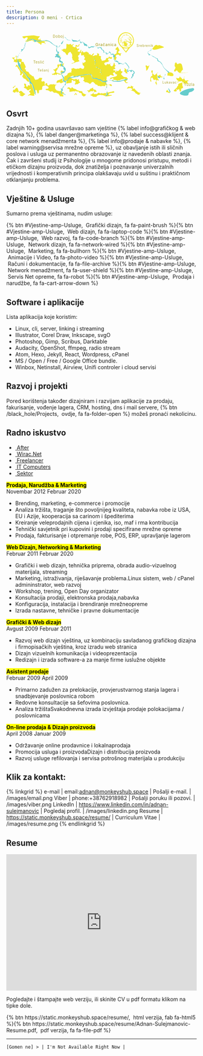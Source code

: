 ```yaml
---
title: Persona
description: O meni - Crtica
---
```


<svg id="mapa" xmlns="http://www.w3.org/2000/svg" viewBox="0 0 921 320" role="img" aria-label="mapa">
  <path d="m579 2.9c-21.2 0-38.4 17.6-38.4 39.3 0.0154 13.4 6.71 25.9 17.8 33.1h6e-3c0.92 0.592 1.86 1.14 2.83 1.65-0.968-0.51-1.91-1.06-2.84-1.65l-0.689 6e-3 21.4 26.3 20.4-26.1 2e-3 -2e-3c11.2-7.18 18-19.7 18-33.2-1e-3 -21.7-17.2-39.3-38.4-39.3zm0.3 3.95c1.07 0 2.15 0.0457 3.1 0.137 9.96 0.949 19 6.26 24.8 14.6 2.84 4.08 4.8 8.72 5.76 13.7 0.504 2.58 0.71 5.1 0.645 7.87-0.221 9.4-4.23 18.5-11 24.9-5.69 5.4-12.9 8.62-20.6 9.27-0.568 0.0478-0.954 0.0645-2.4 0.104-0.241 0.0065-0.839 2.03e-4 -1.33-0.0141-3.71-0.113-7.41-0.86-10.9-2.21-6.34-2.42-11.9-6.82-15.9-12.5-3.57-5.12-5.73-11.1-6.3-17.4-0.175-1.94-0.175-4.43 0-6.37 0.787-8.72 4.64-16.8 10.9-22.7 5.54-5.28 12.6-8.52 20.2-9.24 0.952-0.0908 2.03-0.137 3.1-0.137zm5.24 5.55c-0.2 0-2.15 0.562-3.96 1.14-2.64 0.843-4.48 1.39-5.12 1.51-0.607 0.118-0.888 0.242-2.47 1.09-0.697 0.375-1.03 0.506-1.37 0.536-0.568 0.0512-0.851-0.344-0.895-1.25-0.0231-0.481-0.0965-0.669-0.352-0.9-0.203-0.183-0.416-0.242-0.672-0.187-0.582 0.126-1.12 0.597-2.53 2.22-0.762 0.876-1.13 1.26-1.42 1.46-0.0948 0.0671-0.307 0.267-0.471 0.446-0.164 0.178-0.565 0.609-0.891 0.956-1.48 1.58-2.19 2.5-2.65 3.48-0.345 0.726-0.542 1.46-0.582 2.18l-0.0215 0.4-0.338 0.331c-0.508 0.501-1.15 1.08-2.63 2.38-0.739 0.65-1.55 1.37-1.8 1.6-0.558 0.513-1.52 1.45-1.65 1.61-0.0733 0.0909-0.158 0.135-0.398 0.209-0.485 0.149-0.98 0.418-1.26 0.683-0.484 0.46-0.617 0.969-0.443 1.68 0.218 0.892 1.21 2.13 2.37 2.94l0.299 0.209-0.104 0.157c-0.224 0.343-0.12 0.297 0.523-0.235 0.54-0.447 0.752-0.59 0.867-0.59 0.0976 0 0.0421 0.228-0.17 0.703-0.213 0.477-0.327 0.821-0.688 2.07-0.35 1.21-0.502 1.65-0.756 2.18-0.48 1-0.947 1.4-1.63 1.4-0.431-0.0036-0.984-0.243-1.51-0.653-0.138-0.106-0.33-0.226-0.428-0.265-0.582-0.236-1.18-0.644-1.33-0.906-0.237-0.416 0.0211-0.698 0.787-0.859 0.407-0.0855 0.725-0.213 1.29-0.518 1.48-0.799 2.04-1.36 0.887-0.88-0.356 0.148-0.473 0.181-0.65 0.181-0.295 0-0.753 0.0605-1.08 0.145-0.963 0.245-1.78 0.847-2.12 1.56-0.14 0.291-0.154 0.341-0.166 0.645-0.0223 0.561 0.153 0.956 0.621 1.4 0.388 0.369 0.77 0.581 1.67 0.93 0.584 0.227 1.39 0.642 1.8 0.926 1.6 1.11 1.79 2.28 0.562 3.61-0.1 0.109-0.228 0.266-0.283 0.347-0.185 0.272-0.606 0.631-1.29 1.1-0.783 0.536-1.02 0.733-1.16 0.96-0.117 0.19-0.134 0.441-0.043 0.639 0.0803 0.174 0.371 0.455 0.67 0.651 0.14 0.0913 0.254 0.192 0.254 0.223 5.2e-4 0.113 0.209 0.427 0.412 0.621 0.76 0.723 2.6 1.09 3 0.604 0.153-0.186 0.108-0.378-0.17-0.727-0.13-0.163-0.186-0.207-0.264-0.207-0.0542 0-0.236-0.0243-0.404-0.0542-1.1-0.198-1.46-0.647-1.11-1.39 0.201-0.428 0.552-0.851 1.65-1.97 0.98-1.01 1.1-1.14 1.42-1.62 0.193-0.286 0.676-0.959 1.08-1.49 1.37-1.83 1.78-2.46 2.23-3.36 0.271-0.551 0.457-1.04 0.582-1.53 0.151-0.592 0.244-1.46 0.156-1.46-0.0195 0-0.162 0.126-0.318 0.279-0.441 0.433-0.74 0.931-1.5 2.51-0.882 1.83-1.21 2.37-1.79 2.97-0.332 0.343-0.867 0.757-0.977 0.757-0.121 0-0.156-0.126-0.133-0.484 0.0227-0.355 0.126-0.838 0.506-2.36 0.136-0.545 0.259-1.1 0.271-1.22 0.0347-0.344 0.159-0.846 0.455-1.83 0.336-1.12 0.554-2 0.625-2.51 0.187-1.34-0.131-2.08-0.984-2.28-0.0922-0.0221-0.349-0.0385-0.57-0.0382-0.351 0-0.444-0.0136-0.725-0.106-0.411-0.135-0.724-0.347-0.867-0.586-0.0948-0.159-0.106-0.207-0.105-0.468 2.9e-4 -0.263 0.0122-0.319 0.133-0.572 0.293-0.618 0.832-1.24 2.19-2.54 1.07-1.03 1.3-1.27 1.54-1.63 0.473-0.722 1.01-1.06 2.65-1.66 1.17-0.429 1.67-0.81 1.87-1.42 0.0877-0.275 0.0881-0.894 0-1.25-0.0724-0.296-0.0742-0.537-2e-3 -0.894 0.167-0.832 0.591-1.68 1.26-2.51 0.151-0.188 0.802-0.895 1.45-1.57 0.647-0.675 1.88-1.97 2.74-2.87l1.56-1.65 0.01 0.426c7e-3 0.234-0.0148 0.751-0.043 1.15-0.0879 1.21-0.0956 1.5-0.0566 1.85 0.0631 0.558 0.188 0.765 0.463 0.765 0.23 0 0.347-0.08 0.666-0.454 0.999-1.17 2.43-2.07 4.39-2.75 0.645-0.223 1.49-0.467 3.09-0.884 1.55-0.403 2.16-0.575 2.89-0.813 0.25-0.0819 0.552-0.16 0.668-0.171 0.594-0.0572 0.302 0.367-1.21 1.75-0.395 0.362-0.785 0.73-0.867 0.819-0.193 0.21-0.198 0.317-0.0176 0.396 0.114 0.0499 0.235 0.053 0.953 0.0261 1.05-0.0392 1.36-0.0365 2.68 0.0141 1.14 0.0434 1.65 0.08 2.43 0.173 3.07 0.363 5.54 1.32 7.33 2.85 0.982 0.836 2.26 2 3.79 3.43 2.8 2.63 3.83 3.51 5.28 4.53l0.412 0.289-0.289 0.0161c-0.234 0.0127-0.325 0.0338-0.477 0.118-0.344 0.192-0.658 0.636-0.826 1.16l-0.0605 0.189-0.164-0.143c-0.198-0.172-1.74-1.77-3.06-3.18-1.04-1.1-1.87-1.91-2.6-2.54-0.519-0.443-0.932-0.765-0.984-0.765-0.045 0-0.132 0.224-0.164 0.42-0.054 0.335 0.13 0.865 0.455 1.31 0.289 0.392 0.732 0.842 1.68 1.71 1.01 0.932 1.42 1.35 1.71 1.74 0.107 0.148 0.254 0.326 0.326 0.396 0.072 0.0693 0.525 0.572 1.01 1.12 1.37 1.55 2.01 2.18 2.74 2.71 0.746 0.539 1.58 0.894 2.39 1.02 0.375 0.0584 0.67 0.2 0.912 0.438 0.129 0.127 0.15 0.166 0.141 0.269-0.01 0.0987-0.0418 0.143-0.182 0.239-0.309 0.212-0.838 0.345-2.4 0.602-1.35 0.222-1.82 0.332-1.82 0.422 0 0.0745 0.304 0.407 0.566 0.621 0.613 0.499 1.33 0.768 2.36 0.884 0.193 0.0218 0.958 0.0553 1.7 0.0743 0.766 0.0197 1.51 0.0572 1.72 0.0863 0.496 0.0693 0.876 0.162 0.875 0.213-5e-4 0.0649-0.612 0.911-0.979 1.36-0.407 0.493-1.04 1.12-1.5 1.5-1.17 0.961-2.48 1.54-3.83 1.7l-0.297 0.0362-0.166-0.189c-0.562-0.634-0.946-1.44-1.64-3.46-0.397-1.16-0.614-1.72-0.877-2.25-0.229-0.463-0.185-0.393-1.38-2.2-1.88-2.84-2.8-4.08-3.98-5.4-0.567-0.63-1.64-1.66-1.73-1.66-0.049 0 0.0169 0.465 0.109 0.767 0.257 0.842 0.709 1.56 2.19 3.46 0.841 1.08 1.24 1.64 1.54 2.15 0.121 0.21 0.356 0.6 0.523 0.868 2.17 3.47 3.35 6 3.99 8.62 0.059 0.238 0.105 0.449 0.105 0.468 0 0.0194-0.222-0.378-0.494-0.882-1.18-2.19-2.06-3.47-3.15-4.62-0.523-0.55-0.938-0.929-1.4-1.28-0.312-0.235-0.693-0.56-2.17-1.85-2.75-2.39-3.96-3.3-5.59-4.23-0.422-0.238-1.24-0.635-1.3-0.635-0.065 0-0.12 0.161-0.123 0.361 0 0.305 0.136 0.558 0.539 0.974 0.413 0.426 0.755 0.688 2.05 1.58 1.19 0.818 1.5 1.06 1.93 1.49 0.37 0.376 0.626 0.586 1.59 1.3 1.21 0.896 1.69 1.31 1.98 1.72 0.184 0.254 0.243 0.448 0.189 0.616-0.064 0.2-0.163 0.261-0.457 0.289-0.654 0.0621-1.46 0.483-1.82 0.956-0.279 0.363-0.259 0.651 0.0566 0.801 0.162 0.0771 0.198 0.0792 1.16 0.0683 1.28-0.0143 1.67 0.0441 2.36 0.345 1.58 0.695 2.82 2.25 3.96 4.97 0.117 0.28 0.315 0.687 0.441 0.904 0.291 0.498 0.552 1.12 0.664 1.57 0.138 0.56 0.106 0.905-0.104 1.12-0.228 0.235-0.584 0.244-1.19 0.0321-0.193-0.0671-1.18-0.333-2.19-0.59-1.97-0.503-2.75-0.711-3.9-1.05-4.42-1.3-7.51-2.74-10.2-4.73-0.308-0.229-0.654-0.486-0.768-0.57-0.504-0.371-0.827-0.964-1.19-2.19-0.292-0.975-0.445-1.31-0.73-1.6-0.386-0.395-0.693-0.492-1.53-0.482-0.318 4e-3 -0.937 4e-3 -1.38 0-1.58-0.0128-3.02 0.238-4.08 0.711-0.817 0.364-1.34 0.928-1.34 1.45 0 0.13 7e-3 0.142 0.0781 0.127 0.0435-0.0096 0.158-0.0276 0.254-0.0402 0.0963-0.0127 0.633-0.111 1.19-0.219 1.8-0.347 2.49-0.433 3.21-0.398 0.886 0.0434 1.52 0.241 2.08 0.653 0.31 0.226 0.713 0.679 0.939 1.06 0.11 0.183 0.44 0.627 0.734 0.988 0.583 0.716 1.37 1.72 2.16 2.76 1.01 1.32 2.52 3.36 2.51 3.37-0.01 0.0065-0.217-0.0097-0.467-0.0382-4.3-0.492-8.43-1.98-12.2-4.4-0.454-0.291-0.677-0.408-0.975-0.516-0.376-0.136-0.634-0.176-0.678-0.104-0.0421 0.0703 0.0989 0.291 0.539 0.839 0.726 0.904 0.922 1.25 0.928 1.63 4e-3 0.172-0.0133 0.239-0.0781 0.333-0.111 0.159-0.377 0.29-0.721 0.355-0.157 0.0298-0.504 0.132-0.773 0.227-0.27 0.0946-0.814 0.266-1.21 0.38-2.71 0.778-3.38 1.02-4.23 1.54-0.483 0.293-0.979 0.787-1.17 1.16-0.126 0.25-0.235 0.623-0.236 0.811v0.0944l0.412-0.122c0.796-0.236 1.39-0.318 1.58-0.219 0.121 0.0626 0.135 0.238 0.0312 0.414-0.102 0.174-1.08 1.2-1.47 1.54-1.12 0.977-2.4 1.71-2.98 1.71-0.213 0-0.291-0.0414-0.365-0.189-0.127-0.253-2e-3 -0.771 0.365-1.5 0.55-1.1 0.601-1.21 0.656-1.46 0.286-1.32-0.636-2.05-2.69-2.13-0.594-0.0211-1.2 0.0185-1.82 0.118-0.47 0.0763-0.818 0.162-0.783 0.193 0.0165 0.0143 0.133 0.0634 0.258 0.108 0.338 0.122 0.957 0.432 1.29 0.647 1.5 0.958 2.14 2.18 1.79 3.37-0.127 0.424-0.475 1.05-0.715 1.28-0.137 0.132-0.112 0.341 0.0781 0.625 0.123 0.183 0.416 0.392 0.99 0.707 0.623 0.341 0.887 0.526 1.13 0.789 0.24 0.259 0.392 0.572 0.445 0.922 0.023 0.152 0.0718 0.305 0.123 0.386 0.0936 0.147 0.628 1.19 1.04 2.03 0.912 1.85 1.62 2.65 2.35 2.64 0.237 0 0.249-0.0268 0.141-0.309-0.234-0.606-0.58-1.25-1.33-2.48-1.08-1.76-1.43-2.49-1.65-3.42-0.0929-0.391-0.145-1.02-0.105-1.29 0.0219-0.149 0.0408-0.177 0.158-0.239 0.218-0.114 0.779-0.561 1.56-1.24 0.405-0.352 0.869-0.742 1.03-0.87 0.601-0.466 0.977-0.597 1.11-0.386 0.108 0.169 0.0757 0.615-0.0898 1.27-0.2 0.793-0.253 1.11-0.275 1.64-0.0159 0.369-7e-3 0.516 0.0391 0.701 0.186 0.751 0.712 0.757 1.71 0.0201 0.292-0.215 0.845-0.328 1.16-0.237 0.314 0.0905 0.548 0.392 0.662 0.849 0.104 0.419 0.129 0.926 0.121 2.48-7e-3 1.29 5e-3 1.61 0.0508 1.91 0.0739 0.464 0.171 0.775 0.324 1.04 0.238 0.417 0.507 1.01 0.562 1.24 0.129 0.528-0.103 0.726-0.652 0.558-0.237-0.0723-0.743-0.332-1.07-0.546-0.314-0.208-0.479-0.279-0.803-0.347-0.329-0.0698-0.451-0.0699-0.68 0-0.46 0.14-0.669 0.586-0.551 1.17 0.0826 0.408 0.234 0.691 0.541 1.01 0.383 0.394 0.857 0.61 1.34 0.61 0.186 0 0.204-0.0096 0.291-0.127 0.113-0.152 0.33-0.288 0.555-0.345 0.489-0.125 1.26 0.287 1.97 1.06 0.625 0.672 1.02 1.41 0.801 1.49-0.123 0.0484-0.459-0.133-1.02-0.548-0.0724-0.0536-0.0776-0.0448-0.258 0.369-0.496 1.14-0.619 1.34-0.811 1.34-0.204 0-0.526-0.484-0.801-1.2-0.311-0.814-0.805-1.31-1.53-1.51-0.282-0.0812-1.08-0.109-1.51-0.0542-0.188 0.0238-0.672 0.115-1.07 0.203-0.402 0.0881-0.737 0.154-0.744 0.147-8e-3 -0.0065 0.0327-0.129 0.0898-0.271 0.295-0.736 0.203-1.18-0.273-1.33-0.449-0.135-1.33 0.123-1.91 0.554-0.319 0.241-0.447 0.521-0.326 0.711 0.111 0.175 0.493 0.307 0.887 0.307 0.367 0 0.402 0.15 0.217 0.95-0.173 0.749-0.151 0.992 0.102 1.04 0.228 0.0456 0.495-0.055 1.85-0.695 0.875-0.415 1.14-0.508 1.54-0.532 0.372-0.0221 0.51 0.0136 0.777 0.199 0.222 0.153 0.448 0.465 0.623 0.859 0.158 0.357 0.388 0.676 0.738 1.02 0.514 0.512 0.877 0.696 1.38 0.697 0.402 0 0.668-0.125 1.02-0.482 0.138-0.139 0.254-0.247 0.258-0.243 0.0731 0.0903 0.307 0.517 0.506 0.926 0.421 0.864 0.57 1.04 0.863 1.04 0.114 0 0.156-0.0269 0.324-0.207 0.108-0.115 0.264-0.339 0.35-0.504 0.247-0.475 0.444-0.646 0.793-0.683 0.255-0.0271 0.527 0.033 1.19 0.263 0.31 0.107 0.587 0.195 0.617 0.195 0.0302 0 0.542 0.147 1.14 0.327 1.71 0.519 2.56 0.726 3.43 0.841 0.491 0.0654 1.63 0.0658 2.08 0l2e-3 2e-3c0.424-0.0621 0.666-0.122 1.16-0.289 0.202-0.0677 0.715-0.223 1.14-0.343 4.06-1.16 8.38-2.71 12.9-4.62 0.54-0.23 0.774-0.311 0.945-0.329 1.07-0.113 2.16-0.631 3.61-1.71 1.37-1.02 1.84-1.34 2.38-1.62 0.157-0.0812 0.285-0.164 0.285-0.185 0-0.0707-0.289-0.804-0.492-1.25-0.111-0.241-0.339-0.703-0.508-1.03-1.28-2.46-1.61-3.45-1.59-4.77l0.0117-0.536 0.195-0.197c0.354-0.356 0.416-0.605 0.199-0.809-0.162-0.152-0.433-0.24-1.19-0.38-1.08-0.199-1.35-0.339-1.28-0.657 0.035-0.142 0.21-0.359 0.463-0.57 0.192-0.161 0.303-0.222 0.539-0.299 0.363-0.118 0.844-0.158 1.16-0.0944 0.616 0.123 1.12 0.571 1.29 1.16 0.072 0.239 0.0902 0.723 0.0332 0.926-0.038 0.137-0.0366 0.137 0.33-0.0201 1.02-0.437 2.15-1.2 2.89-1.95 0.343-0.35 0.736-0.858 0.734-0.952-3e-4 -0.0215-0.152-0.21-0.336-0.418-1.34-1.51-2.44-3.07-3.16-4.47-0.371-0.723-0.755-1.65-0.926-2.25l-0.0547-0.187 0.436-0.347c3-2.39 4.71-4.59 5.36-6.88 0.1-0.353 0.107-0.473 0.0391-0.639-0.117-0.287-0.396-0.403-0.881-0.369-0.414 0.0288-0.788 0.129-1.93 0.524-0.97 0.336-1.27 0.414-1.41 0.359-0.214-0.0836 0.0372-0.53 0.789-1.41 0.482-0.561 0.59-0.898 0.41-1.28-0.164-0.344-0.457-0.534-1.56-1.01-1.11-0.476-1.54-0.73-1.79-1.07-0.222-0.302-0.264-0.61-0.135-1.01 0.126-0.387 0.329-0.682 0.646-0.938 0.474-0.383 0.695-0.815 0.611-1.2-0.052-0.24-0.125-0.363-0.363-0.621-0.383-0.413-0.787-0.69-2.23-1.52-0.999-0.574-1.26-0.743-1.67-1.07-0.271-0.217-0.609-0.566-0.609-0.629 0-0.0164-0.146-0.157-0.324-0.311-0.502-0.436-1.11-0.985-2.25-2.05-1.73-1.61-2.46-2.24-3.38-2.96-2.05-1.59-4.02-2.54-5.92-2.84-0.202-0.0322-0.554-0.0897-0.781-0.129-0.228-0.0388-0.708-0.0855-1.07-0.104-1.77-0.0935-2.04-0.112-2.28-0.165-0.316-0.0683-0.54-0.174-0.633-0.295-0.085-0.112-0.0907-0.329-0.0117-0.488 0.086-0.175 0.427-0.59 0.619-0.757 0.094-0.0815 0.192-0.189 0.217-0.239 0.026-0.0496 0.229-0.342 0.453-0.649 0.445-0.61 0.648-0.982 0.648-1.18 0-0.146-0.0831-0.259-0.189-0.259zm-451 5.29c-4.99 0.198-58.4 3.48-56.4 6.77s-0.73-0.461 0.566 0.964 0.835 0.875 0.619 0.333 0.142-0.234 0.631 0.341-0.472-0.524-0.631-0.341 0.515 0.817 0.66 1.07-0.159-0.234-0.25-0.311-0.563-0.577-0.342-0.295 0.48 0.554 0.729 0.839-0.066-0.112-0.0332-0.0643c0.0328 0.0476-2.06-0.247 0.244 0.396s1.71 3.8 5.34 5.13 4.76-1.59 8.07-3.34 9.07-4.54 10.1 0.384-4.52 10.8-6.52 13.8-7.59 0.2-6.39 1.63 3.75 1.28 1.52 0.546 1.81 0.816 2.17 0.986-0.35-0.0406 2e-3 0-0.581 4.74 2.17 0.506 20.9-10.6 25.5-11.8-2.05-0.0794 1.23-0.0201c3.28 0.0594 11.1 2.19 18 5.46s20.8 3.5 26 3.3 3.3 1.68 4.67-0.235-6.76-1.96-6.16-6.28-0.631-7.42-1.58-2.28-12.2 2.92-9.86-1.52 6.99-7.07 8.05-9.68-3.88-2-5.23-2.03 0.949-0.0437-1.04 2e-3 -20.4-3.94-21.8-4.24 4.99-0.198 8.8e-4 6e-5zm-11.2 20.7c-0.198 0.0057 2.95-1.2-1.15 0.0743s-21.1 4.76-23.8 9.03 2.39 0.173 5.26 0.755 6.25-4.21 10.9-3.88 8.21-3.97 11.9-2.46 4.82 4.75 7.04 5.07 2.53 0.658 3.16 0.651c0.633-0.0074-0.981 2.97-0.43-0.283s-9.92-9.04-12.9-8.95 0.198-0.0057 9e-5 -4e-5zm480 5.71c0.084-0.0333 1.31 1.59 2.02 2.68 0.699 1.07 1.03 1.64 1.48 2.57 0.373 0.765 0.795 1.82 0.795 1.98 0 0.0704-0.294 0.0605-0.664-0.0221-0.759-0.169-1.32-0.488-1.87-1.07-1.01-1.07-1.66-2.96-1.81-5.34-0.036-0.57-0.0241-0.777 0.0469-0.805zm-412-0.308c-1.68 0.466-5.51 4.07-8.96 2.13s-3.55 0.403-7.51 0.213-10.6 0.183-15.6 1.55-11.3-1.85-13.7-0.649-1.58 0.517-0.695 0.847 1.95 0.417 4.31 1.75 6.62 0.949 7.8 5.69 8.47-1.07 8.81 5.28 6.67 0.439 5.7-4.47 4.15-1.49 8.14-1.61 7.23-2.15 8.22 4.2 3.63-7.75-0.176-5.66-0.42-7.73 3.95-7.33 9.13 0.478 11.4 0.482c2.32 0.0035 0.736-0.456-0.703-0.952s-6.62-1.19-8.03-1.3-0.178 0.0496-0.258 0.0442c-0.0803-0.0054 0.249-0.0321-0.195-0.0763s-2.06-0.129-2.47-0.147c-0.412-0.0178 1.68-0.466 1e-3 -4e-5zm394 2.43c0.0428 0.015 0.117 0.0518 0.229 0.11 0.438 0.23 1.03 0.459 2.5 0.972 0.714 0.248 1.52 0.549 1.79 0.669 1.31 0.574 1.95 1.15 2.04 1.86l0.0254 0.189-0.199 0.225c-0.11 0.125-0.258 0.347-0.328 0.494-0.111 0.231-0.129 0.3-0.129 0.522 3e-4 0.517 0.333 0.99 1.03 1.47 0.664 0.457 1.5 0.834 2.99 1.35 0.982 0.337 1.09 0.365 2.17 0.54 1.24 0.201 1.78 0.382 2.09 0.705 0.244 0.251 0.318 0.449 0.334 0.894 0.011 0.327 2.7e-4 0.428-0.082 0.739-0.089 0.334-0.0983 0.428-0.121 1.33-0.026 1.01-0.0821 1.6-0.229 2.36-0.398 2.07-1.32 3.83-2.61 5-0.587 0.531-1.24 0.94-2.29 1.44-2.1 0.997-4.36 1.67-8.11 2.4-0.766 0.151-0.947 0.17-1.26 0.137h-2e-3c-0.261-0.0274-0.599-0.131-0.75-0.229-0.324-0.211-0.398-0.608-0.215-1.17 0.052-0.158 0.259-0.638 0.459-1.07 0.428-0.915 0.541-1.24 0.541-1.57 0-0.373-0.108-0.552-0.422-0.695-0.185-0.0841-0.758-0.164-0.965-0.135-0.481 0.0677-1.57-0.212-1.8-0.462l-0.0762-0.0843 0.082-0.0562c0.172-0.115 0.559-0.136 2.08-0.11 1.27 0.0212 1.52 0.0155 1.8-0.0341 0.447-0.0777 0.81-0.26 0.971-0.492 0.226-0.324 0.274-0.831 0.135-1.42-0.042-0.179-0.0517-0.695-0.0527-3.05v-2.84l-0.205-0.106c-0.248-0.129-0.649-0.237-1.07-0.291-0.203-0.0258-0.919-0.0364-2.01-0.0301-1.62 0.0096-1.72 0.0076-2.03-0.0643-0.549-0.124-0.867-0.333-1.04-0.677-0.087-0.174-0.0927-0.223-0.121-0.976-0.055-1.44 0.0894-2.06 0.564-2.41 0.26-0.194 0.481-0.251 0.967-0.247l0.422 4e-3v-0.345c-7e-4 -0.27 0.0124-0.375 0.0644-0.484 0.148-0.308 0.453-0.508 0.949-0.623 0.242-0.0561 0.407-0.0628 1.21-0.0502 0.51 0.0082 1.27 0.0156 1.7 0.0161 0.717 0.0036 0.781-0.0021 0.934-0.0743 0.281-0.133 0.324-0.363 0.141-0.743-0.118-0.245-0.228-0.393-0.967-1.31-0.472-0.585-1.11-1.43-1.18-1.56-0.0125-0.0241-2e-3 -0.031 0.041-0.0161zm-9.08 1.67c0.562-0.0838 1.55 0.206 2.29 0.671 0.295 0.186 0.414 0.291 0.414 0.363 0 0.0741-0.212 0.0333-0.725-0.143l-0.426-0.147-0.176 0.133c-0.216 0.163-0.444 0.425-0.473 0.542-0.0844 0.346 0.291 0.48 1.55 0.556 0.384 0.0233 0.546 0.0458 0.566 0.0803 0.0466 0.0769 0.137 0.518 0.137 0.671 0 0.757-0.721 1.24-1.54 1.03-0.283-0.0716-0.443-0.149-0.725-0.351-0.239-0.171-0.261-0.18-0.42-0.161-0.0926 0.0112-0.333 0.0888-0.535 0.171-0.651 0.264-0.951 0.29-1.15 0.102-0.202-0.194-0.291-0.526-0.291-1.09 0-0.598-0.109-0.871-0.574-1.43-0.306-0.365-0.305-0.455 0.0156-0.621 0.28-0.145 0.836-0.273 1.37-0.315 0.258-0.0205 0.57-0.0518 0.693-0.0703zm-3.8 1.49c0.0602 0.0047 0.0864 0.0706 0.123 0.203 0.0476 0.172 0.0445 0.238-0.0176 0.361-0.0904 0.18-0.355 0.265-0.559 0.181h-2e-3c-0.0387-0.0165-0.1-0.0643-0.137-0.106-0.0641-0.0733-0.0644-0.0831-0.01-0.203 0.0378-0.0814 0.135-0.175 0.273-0.267 0.174-0.116 0.268-0.173 0.328-0.169zm22 0.606 0.354 0.532c0.426 0.645 0.761 0.996 1.07 1.12 0.263 0.104 0.7 0.132 1.09 0.0703l0.293-0.0482 0.125 0.122c0.157 0.155 0.223 0.287 0.223 0.438-5e-4 0.42-0.705 0.883-1.52 0.998-0.314 0.0446-0.485 0.0436-0.758-4e-3v2e-3c-0.42-0.0714-0.821-0.353-0.963-0.677-0.064-0.146-0.0645-0.146-0.26-0.147-0.468 0-0.936-0.184-1.14-0.444-0.098-0.126-0.107-0.164-0.107-0.398 0-0.35 0.0925-0.539 0.451-0.91 0.227-0.235 0.341-0.32 0.58-0.438 0.164-0.0804 0.358-0.163 0.43-0.183zm-25.1 0.853 0.146 0.0763c0.224 0.118 0.451 0.352 0.57 0.592 0.147 0.296 0.173 0.764 0.0664 1.2-0.238 0.968-1.12 2.14-1.97 2.6-0.182 0.0996-0.211 0.108-0.195 0.0502 0.0383-0.142 0.0615-0.35 0.131-1.22 0.0393-0.495 0.0964-1.06 0.127-1.26 0.148-0.965 0.463-1.6 0.955-1.93zm32.4 5.15c0.034 0 0.678 1.37 1.07 2.27 0.696 1.6 1.18 3.05 1.29 3.85 0.028 0.201 0.027 0.202-0.426 0.337-0.341 0.102-0.797 0.142-1 0.0884-0.887-0.231-1.21-1.3-1.11-3.64 0.022-0.503 0.0477-1.31 0.0547-1.79 0.012-0.81 0.0449-1.12 0.117-1.12zm-308 2.05c-0.248-0.0308 1.24-1.24-0.959 1.49s-0.532 8.62-1.28 14.8-1.79 11.4-8.9 8.49-5.95 5.62-12.1 3.97-1.43 3.4 2.64 4.82 1.53 5.96 7.34 6.64 8.44 9.15 11.7 12.9 6.22 1.54 7.06-3.42 7.25-10.1 11.3-10 1.36 3.75 5.47 7 3.52 9.06 4.03 13-2.88 6.31-0.387 9.35-0.952 7.37 5.1 10.9 7.3 5.21 4.92 9.33-10.6 4.15-12.6 5.5 1.67 0.903 2.09 1.08 0.0206 0.0331 0.326-0.0783c0.306-0.111 1.18-0.403 1.43-0.355s-0.0986 0.059 0.0117 0.012c0.11-0.047-0.292 0.0898 0.631-0.283 0.923-0.373 1.5-0.669 4-1.5s0.469-0.0929 1.92-0.536 2.7-0.86 3.34-1.05-0.717 0.358 0.406-0.229 4.16-2.05 6.03-2.84 3.74-1.23 5.82-1.33c2.08-0.0939 2.16 0.606 3.38 0.229s1.38-3.6 4.5-1.8 3.87-5.21 0.535-6.91-1.38-5-0.477-9.81-6.49-8.87-1.83-12.4 7.72-6.36 7.16-10.5 1.17-2.88 3.38-2.25 4.85 3.7 3.05 7.4 3.44 6.7 6.93 4.2 8.69 1.36 7.57 4.66-2.54 3.24 0.994 2.63 2.91 9.48-0.754 10.8 2.05 4.02 4.61 5.22 3.71 4.97 1.94 7.95-4.48 0.0138-5.72 3.42c-1.25 3.4-5.31 2.9-7.6 1.08s-5.26-4.84-2.23-1.07-0.23 9.74 3.18 13.1 7.65 4.05 6.06 9.49-1.13 6.45-6.59 8.24-10.5-7.27-15.5-3.14-7.96 1-13.1 2.75-10.4-0.715-13.6-2.25-3.45-3.29-5.87-0.544-11.5 0.975-7.15 6.2-3.02 5.26-0.291 10.8-5.97 2.26-9.16 4.66-8.07 1.32-9.21 6.28-8.96 9.88-12 9.42-1.61-1.53-2.29-2.07-0.712-0.809-0.152 1.26-0.878 8.11-2.97 7.46 0.0319-0.149-0.0703-0.0161c-0.102 0.132-2.07-1.75-0.562 0.769s-0.359 12 1.47 15.3 4.52 1.47 5.55 1.2-0.985 0.134-0.0312-0.876 4.32-1.51 6.39-1.67 2.79-1.19 4.71-3.61 6.28-9.3 9.47-10.3 3.09 0.367 3.62-0.918-0.71-2.31 2.51-3.64 8.83-5.66 12.4-4.22-0.479 5.38 1.12 5.67 3.73-0.218 4.96-0.512 0.055 0.01 2.27-1.53c2.21-1.54 9.27-3.78 11.4-2.1s-1.19 1.18 0.152 0.962 4.04-1.86 6.6-2.68-0.739 4.09 1.2 2.77 4.33-2.89 6.34-0.159 0.919 8.56 5.94 6.47 11.3-2.9 10.8 2.03 3.6 5.73-1.77 10.9 6.63 2.99 5.52 7.73 3.92 1.44 7.74 2.4 10.4 1.71 13.8 5.62 7.94 1.44 10.5-3.09 10.3-5.65 12.4-1.41 4.67 1.59 6.18 6.25 7.67 3.07 10.4 5 1.77 6.82 6.08 5.25 10.2 3.56 13.6 1.47 11.1-1.39 15.3-0.544 4.83-7.24 6.89-8.34 1.07-2.84-1.42-3.9 0.756-6.57-4.39-6.77-12.5 0.739-16.4-4.88-13.2-3.35-19-7.94-14.1-1.99-21.3-4.15-5.42-15.1-12.2-18.8-16.3-0.306-24 1.23-16.7 2.1-22 3.03-4.87-0.587-2.28-2.51 7.58 0.498 15.4-1.95 24.6-4.87 33.5-3.08 7.16 13.8 10.7 18.3 10.8-0.598 16.1 0.536 10.3 7.05 16.8 6.6 8.09 5.06 13.9 8.38 16.4-0.633 19.9-1.19-0.647 0.786 0.754-0.701-1.84-3.69-1.62-7.82 3.86-4.65 0.723-8.11 7.69-4.58 11.2-5.45 2.35-2.52 6.03-5.75 8.72 2.47 14.6 2.41c5.84-0.062 4.07-1.83 1.12-6.08s-2.15-6.33 1.16-8.37 4.95-1.64 6.87 1.27 2.08 7.61 6.77 6.95 4.21 6.63-1.9 9.74-20 4.79-27.1 7.38 3.7 8.42 5.94 4.5 4.88-2.96 7.69-1.33 3.22 7.39-0.762 5.81-3.25 1.84-3.76 3.29 0.917 1.39 1.27 1.71-0.485 0.83 0.521 0.0442 5.4-2.59 7.02-3.18-2.94-2.04 8e-3 -1.66 13.3 2.1 15.5 4.26-0.417 2.27 1.36 0.514 5.52-1.69 8.71-2.25 2.47 5.71 3.42 0.307 9.98-3.94 14.1-5.79 8.02-3.51 9.52-1.05-0.868 2.01 0.545 2.14 4.71-1.02 6.33-1.16 3.87 2.02 5.13 0.639 2.28-3.79-0.529-5.81-2.35-5.21-8.48-4.45-11.8-2.44-14.7-6.01-8.21-6-6.91-10.1 2.56-2.16 5.68-7.15 0.171-4.56-4.61-4.9-2.1-9.49-4.85-11.6-1.98 3.55-4.45 5.32-6.44 6.05-9.83 5.53-8.95-9.81-6.31-5.33 1.54 9.95-2.64 9.51 2.79-8.77-4.1-7.48-11.2-5.2-2.98-5.88 6.77-3.49 3.07-7.89 1.71-4.5 4.01-9.71 2.4 1.19-1.33-1.1-1.85-9.02-5.07-12.2-2.12 6.92-5.25 11.2-6.92 7.57-10.4 4.11-6.95-6.7-3.2-10.2 2.12-2.9-1.67-0.582-6.94 3.92-11.1 1.27-4.99 7.74-9.26 6.18-9.63-6.88-6.67-11.2 17.2-4.04 20.1-7.62 5.58-4.45 0.742-4.43c-4.84 0.0169-3.37-5.59-1.34-9.46s5.66 0.247 11.8 1.22 1.31 0.186 4.91-3.42 0.958-3.84-2.19-4.24-8.97 1.93-9.67-3.19-0.467-3.47-1.47 0.747-6.52 7.48-11.4 6.49-2.13 0.697-3.49 4.54-5.33 6.74-10.3 7.06-10.6 4.4-11.5-2.11-6.48-7.42-3.48-12.5-1.03-6.69-4.6-6.74c-3.57-0.0525-6.24-3.09-4.38-5.94s-0.218-5.48-3.02-5.31-2.6-0.685-3.27-2.02-3.8-1.43-3.48-0.0141 3.12 3.66 1.28 5.48-2.1-0.649-0.734 2.34-1.12 2.15-5.5 1.12-11.5 6.6-15.4 3.72 4.2-4.85 5.26-9.01 0.0532-4.23-5.37-0.631c-5.42 3.6-4.52 9.1-9.37 5.31s-0.413-7.52-5.75-3.35-1.88-8.29-5.92-7.67-3.79-4.76-6.84-3.85-1.75-0.555-2.13-0.859-0.123-0.0055-0.457-0.0482c-0.334-0.0427-1.35 0.141-1.62-0.213s0.278-2.56-1.44-0.0683-10.1 4.84-13.6 2.15c-3.48-2.69 1.14-5.03 1.78-5.85s-0.0876-0.315-0.377-0.235c-0.289 0.08-0.164 0.367-1.64 0.986s-4.68-0.0268-5.18 2.45c-0.502 2.48-1.4 6.47-3.2 4.12-1.8-2.35 1.97-14.4-1.49-12.7s-0.914 9.18-5.77 9.43-12.3 0.0386-9.66-4.73c2.65-4.77 7.64-5.6 7.57-9.15s-2.75-1.81-7.11 0.341-3.32-3.43-5.9-5.94-3.06-6.88 1.24-5.7 9.48 1.47 10.9-3.82 3.75-10.5 0.369-8.14-4.66 13.2-8.56 7.86-10.3-2.99-9.43 1.47 1.09 7.58-3.39 6.17-10.6-2.39-11.1-6.43 9.23-7.32 5.93-8.64-10.5 7.93-12.1 3.6 0.0371-5.07-3.44-4.46c-3.48 0.614-5.75 2.52-8.7 2.65s-1.95-1.46-3.32-1.09-3.58-1.02-4.37-1.59-0.341-0.128-0.596-0.243-0.694-0.473-0.836-0.596-0.0691-0.0245-0.082-0.0261c-0.0129-0.0016 0.246 0.0324-2e-3 0.0016zm267 5.6c-0.516 3.5e-5 -0.757 0.0782-0.984 0.319-0.212 0.225-0.335 0.698-0.275 1.06l0.0234 0.153 0.898-0.0201c0.557-0.0127 1.02-0.0419 1.21-0.0763 0.586-0.103 0.941-0.241 1.26-0.494 0.164-0.128 0.393-0.411 0.359-0.442-0.0223-0.0198-1.6-0.41-1.85-0.458-0.125-0.0238-0.417-0.0442-0.648-0.0442zm30 16.6-11.5 14.8-11.8-14.6zm-51.3-7.67c-2.22 1.25-8.67 7.68-10.7 11.5s9.22 1.67 8.02 7.35-3.34 3.51-2.2 9.51c1.14 6.01-10.9 7.46-12.4 10.1s-1.8-0.327-0.732 1.24 6.51 5.56 6.06 7.88-1.75-0.894-2.92-0.253-2.25 2.48-2.38 3.26-0.809-0.207 0.34 1.08 0.471 5.43 0.277 6.89-0.0443 1.29-0.0898 1.56-1.33-0.496 8e-3 0.106 6.33 6.55 8.24 3.53 0.174-10.9 5.23-12-2.77 0.566-4.9-2.61 2.14-11.6 6.11-10.6 6.27-1.97 8.78 0.679 7.06 7.47 7.51 3.47 0.797-9.12 4.28-10.1 6.72-1.98 1.84-1.22-14.7 1.57-17.5-3.57c-2.82-5.14 7.11-6.81 5.89-10.8s-7.29-15.7-8.66-16.9 2.22-1.25 0 0zm-279 26.1c0.0461 0.491-0.191 2.44-0.965 2.8s-2.73 8.69-5.56 7.72-1.51-1.34-2.07-0.859-0.878 1.39-1.02 2.36-0.309 2.33 1.12 2.34c1.42 0.0172 4.48 0.618 4.93-3.24s3.07-9.23 3.56-11.1-0.046-0.491 4e-5 7e-5zm2.17 16.9c-0.0205 5e-3 0.352-0.619-0.119 0.235s-2.73 2.36-4.02 3.28-0.437 3.1 0.215 3.7 2.88 1.61 1.64-0.0141 4.26-5.05 2.63-6.77-0.284-0.439-0.346-0.424c-0.0615 0.0156 0.0204-5e-3 -1e-4 7e-5zm-213 0.301c-1.03 0.364-5.01-0.038-3.13 4.13 1.87 4.17 5.09 9.51 2.33 12.9s-12 0.454-10-2.32 3.34-8.98 0.785-6.85-14 0.0172-10.3 3.74c3.69 3.72 7.97 4.89 8.99 8.9s-4.12 11.5 0.641 9.47 7 3.02 9.19 2.47 5.83 0.751 7.33-2.4-2.3-10.5-0.105-12.5 2.82 1.42 2.49 4.06 1.41 8.73 2.92 10.2-1.1 0.768 0.432 0.38 7.69-4.46 9.71-1.19-0.997 12-4.34 12.6-1.36 0.185-1.14 1 2.95-0.876 2.66 3.33 1.98 14.4 5.9 18.8-0.0217 7.02 9.34 11.1c9.36 4.06 19.6 25.3 27.7 29.6s2.7 5.85 4.33 7.37-0.449 2.23 0.377 5.48 3.02 5.64 6.91 10.2 8.22 12.2 10.3 20.6 6.27 22.1 8.19 27.8 2.05-3.17 0.555-6.47-0.836-7.76 3.5-7.18 4.17 8.81 5.56 12.1 6.25 9.86 4.79 5.12 3.99-1.91 3.57-6.26-2.54-8.04 3.07-10.5 10.1 2.12 11.6-3.57-0.535-7.28 1.63-12.5 9.06-3.7 12.7-6.35 6.96 3.22 11 4.17 8.3 5.21 5.11 9.71-10.8 0.531-12.5 3.87 2.76 5.91 7.19 5.57 7.16 2.21 10.4 4.22 5.53 5.05 10.2 1.1 8.35 6.5 13.6 6.98 7.58-2.36 12 1.14 9.01 1.79 10.2 6.53 4.13 3.91 4.92 7.8 2 0.573 4.87 1.43 6.95 0.545 10.1 1.29-1.17-4.16 2.95-6-0.929 0.611-3.51-1.36-1.49-5.3-0.523-6.31 0.805 0.999-0.307-0.219-2.36 1.3-6.47-0.805-1.4-10.2-0.598-12.2 0.439-0.567 0.396-0.876c-0.0429-0.308-0.381-0.407-0.807-1.01s0.202-1.34-1.08-1.78-0.196 4.92-4.88 4.68-8.61-2.21-13-2.89-4.54-3.68-8.18-7.06-2.78-12.7-0.875-17.2 9.7-1.08 5.49-3.64-9.58 0.958-12.7-2.97-1.27 2.21-5.47 1.31-7.16-0.426-10.5-0.0984-3.02-2.73-4.38 1.03-7.14 4.69-9.94 2.54-1.08-12.3-4.4-9.77-9.44-2.68-5.13 1.95-6.6 7.68-6.04 2.71 4.8-5.87 1.66-7.92-0.783-6.96-3.63-6.7-9.16 4.37-12.2 2e-3 6.99-13.9 1.92-15.1-11 1.29-8.46-2.19 0.545-1.08 0.594-1.38 0.804-0.771-0.305 0.48-5.36 4.97-7.07 5.47-0.211-1.68-0.172 0.0542-3.22 5.12-6.09 4.9-1.8-0.258-2.32-0.339c-0.519-0.0814-0.527 0.253-0.945 0.498s0.0635 0.0472-1.09 0.54c-1.15 0.493-2.38 2.6-6 0.372s-7.1-13.6-9.43-16.8-0.49 0.657-3.3 0.267-6.42-6.42-10.9-8.27-5.35-6.04-7.56-8.94-1.74-5.03-5.42-4.89-7.5-2.33-8.71-4.12 2.83-8.97-1.2-6.48-4.58-7.63-1.96-9.61 5.94-0.0333 2.33-3.24c-3.61-3.2-2.2-9.04-5.91-12.5s-1.92-11.3-9.08-11.7-6.47-1.2-4.38-7.57-5.2-5.83-9.18-6.84-9.13 3.81-13 0.317-2.32-11.4-2.93-13.7-0.746-1.43-0.904-1.69 1.03-0.364 0.0038 6.2e-4zm472 9.56c-0.834-0.0131-0.496 2.38 0.314 2.42 0.81 0.0337 0.519-2.4-0.314-2.42zm-97.2 1.71c1.7-0.303 3.18 1.85 2.8 4.16s-4.5-3.86-2.8-4.16zm303-63.2c-1.35 0.384-7.23 1.05-8.09 3.21s-13.3 14.6-11.4 16.8 10.2 5.29 24.2 0.781 30.6-7.55 31.8-9.73-18.3-8.81-22.6-10.3-4.89 4.92-7.59 2.34-5.13-3.04-6.32-3.1 1.35-0.385-5e-5 -2e-4zm-300 71.8c2.68-0.287 3.61 5.94 2.35 7.48s-5.03-7.19-2.35-7.48zm421 20.5c-4.73-4.71-8.2-2.34-10.7-3.08s-6.08 5.5-8.92 3.23-5.68-10.1-7.75-7.93-6.16 5.55-4.88 8.4-0.023 1.42-1.05 6.35c-1.02 4.93 6.86 7.91 4.05 12.7s-7.44 10.4-6.31 13.7-0.384 0.339-0.0137 0.775 1.26 1.42 1.94 1.7 1.25-0.0957 1.95-0.102c0.703-7e-3 0.517 1.81 2.28 0.0843s4.69-7.44 8.31-4.54 4.35 8.62 8.73 8.61c4.38-0.012 0.0109 0.963 0.0684 1.18s0.228 0.104 0.17 0.0843c-0.0578-0.0199-0.157-0.234-0.168-0.0582-0.0114 0.176-1.01 0.0211 0.16 0.847 1.17 0.826 46.5-1.3 46.9-1.06s0.165-0.0324 0.188-0.0924c0.0221-0.06 0.14 0.0962-0.104-0.129-0.243-0.225-43.5 2.85-43.8 2.44s0.611 0.421 0.83 0.677 42.9-3.27 43-3.12-0.144 0.223 0.131 0.114-42.6 3.97-41 2.77 14.1-23.2 14.1-15.8c0.052 7.38-3.4-23.1-8.12-27.8zm-418-9.23c3-0.845 2.82 3.53 0.293 4.32s-3.3-3.47-0.293-4.32zm-152 4.54c-0.0113-8e-3 -0.0477-0.0189-0.0762 2e-3s0.508-1.24-0.0977 0.141-4.98 5.16-6.84 6.43-0.576 3.75-0.133 4.67 0.122 0.372 1.01 0.823 3.38 1.72 4.13 2.1-1.88-1.78 0.275-0.335-2.4-6.76 1.4-8.77 0.499-4.92 0.326-5.06 0.0115 8e-3 1.5e-4 -1.3e-4zm150 2.27c0.179-0.0603-1.13 0.803 0.359 1.06s1.28 3.37 0.717 4.25-2.91-4.69-1.28-5.16 0.176-0.136 0.201-0.145c0.0256-9e-3 -0.179 0.0603-4e-5 -2e-5zm-175 1c-0.208 6e-3 -0.0647 0.119-2.17 2.34-2.1 2.22-4.59 7.33-2.49 10.9s0.529 6.29-4.21 6.89-7.37 9.43-12.4 7.2-3.9 1.98-0.764 4.38 8.64 7.39 3.9 11.7-8.97 5.42-13 5.57 0.984 1.58 2.89 4.47 6.53-4.79 7.68-0.277 2.74-0.56 6.86-1.97 3.39 9.35 4.44 3.12 7.69-9.31 8.94-4.1 6.08-0.23 8.83 1.55 3.6 0.101 3.95-0.817 0.0236-2.09-0.549-2.78c-0.572-0.686 0.0182 1.19-3.5 0.386-3.52-0.808-11.3-4.86-15.8-5.24s-6.11-4.5-3.47-7.49 2.23-5.16 5.54-8.72 8.4-5.62 1.06-3.33 6.42-5.39 6.06-9.4 5.77-8.52 6.27-4.23 3.83 3.09 4.38-0.11 0.699-6.31-0.559-9.22-5.24-0.855-8.47 4.18-2.49-4.99-3.39-4.96 0.207-6e-3 -6.1e-4 2.1e-4zm-202 3.47c-0.706 0.0541-1.24 1.99-4.28 6.22s-2.4 5.49 2.91 3.4 5.71 8.04 9.51 11.3 5.69 8.35 7.47 13.3 3.66 9.71 0.732 12.8 3.42 6.49 6.12 3.63 0.428-6.73 5.06-7.22 4.16 3.63 2.46 6.63-5.42 8.87-1.4 11 2.63 5.48 5.68 6.4 2.39 1.09 6.78 2.65 8.14 11.9 13.7 12.5 6.12 6.39 6.65 9.5 5.39 6.72 2.31 8.5-10.8-3.26-10.5 3.04-9.1 2.69-8.13-2.8-0.356-6.06-5.04-8.15-5.17 0.792-3.7 5.03-4.59 1.97-0.104 3.08 3.07 6.87-1.07 8.09 2.51 4.11 4.32 5.65 4.13-0.811 6.46 2.53c2.33 3.34 7.5 9.49 11.2 6.95s8.25-8.41 10.3-3.88-10 7.76-7.78 11.3 8.56 4.96 5.64 9.58-10.2 4.64-10.3 8.82c-0.0962 4.18 1.97-1.15 6.95-1.63s15.7 4.1 21.1 2.17-3.2-7.73 2.62-7.92 2.88 4.82 0.922-2.23-10.3-30.5-12.8-39.4-4.66-5.73-9.62-8.5-4.11-9.49-5.24-16.6-9.59-10.1-13.6-19.6c-3.97-9.55-18.1-20.6-24.9-27.9s-8.61-15.4-12.2-18.3 0.537-3.31-0.727-4.14-3.98 0.106-5.38-2.27-1.78-3.49-2.2-3.46c-0.424 0.0324 0.707-0.0541 0.0011 0zm640 4c-0.349 1.46-3.47 5.54-7.22 3.83s-7.1-6.44-8.95-2.3 4.44 11.3 2.18 14.9 2.31 3.37 1.12 5.83-3.7 3.94-0.0762 3.11 4.56-2.98 7.22-6.84 5.05-12 6.18-14.7 0.672-2.84 0.807-3.7-0.725-0.0335-0.879-0.0502-0.322-0.0546-0.387-0.0643c-0.0644-0.01 0.349-1.46-2e-5 -4e-4zm-257 7.63c1.58-1.39 6.96 1.26 6 3.25s-7.58-1.86-6-3.25zm12.3 6.29c3.39-0.491 3.47 0.74 3.71 2.3s-7.11-1.8-3.71-2.3zm128 0.263c-1.31 0.125-3.6 0.808-1.5 3.48s0.72 6.13-2.9 10 3.61 0.618 5.72 4.24 2.03 7.89 5.85 6.85 9.04 1.86 5.9-0.542-2.06-5.83-2.65-7.01 0.787 0.836-0.721-0.331-0.615-7.89-1.03-9.7 0.0458 0.0748-1.65-0.94c-1.69-1.01-5.85-5.22-7.03-6.06s1.31-0.125-1e-4 4.3e-4zm-120 6.95c1.28-1.39 3.04-0.239 3.48 2.49s-4.76-1.1-3.48-2.49zm-187 1.72c-0.0701-9e-3 -0.203-1.11-0.953 0.442s-1.54 6.7-3.45 8.52 0.627 3.38 2.61 2.96 5.2-3.75 7.92-4.11 5.43-1.12 5.83-2.54-0.0861 0.0844-2.35-0.478c-2.27-0.562-11.3-0.0645-10.1-2.95 1.23-2.89 0.667-1.82 0.457-1.85s0.0699 8e-3 -2e-4 -5e-5zm437 2.25c-0.281-8e-3 -1.96-1.49-1.7 0.0703s-0.958 5.11 0.371 8.36 5.24 3.36 3.82 7.78 2.27 10.1-1.82 10.2-7.23 6.44-7.07 11-1.18 9.76-0.812 13.2 5.07 1.77 5.85 2.33-0.274 0.337 0.0215-0.0201-2-4.38-2.26-7.82-1.55-9.39 3.53-11 6.02 7.3 9.34 10.6 6.03-3.1 10.2-0.299 1.44 6.34-0.379 11.2-5.24 4.23-0.584 6.2 3.29 12.6 4.2 8.78 3.48-5.91 1.44-9.82-3.44-10.5 0.0215-13.3 10.5 3.63 10.5-1.46c-0.063-5.09-7.02-2.1-5.93-6.47s0.884-2.43 0.391-3.73-1.38-3.56-3.07-4.94-0.146-2 0.797-5.66-4.47-10.1-1.35-12.3 8.62-4.22 4.73-3.41-6.07 3.23-8.94 6.91-10.1 8.5-11.6 3.31-5.28-2.41-5.54-6.91-0.589-8.1 1.29-10.7-4.48-2.15-5.43-2.18c-0.949-0.0263 0.281 9e-3 -2e-5 1e-3zm-248 5.44c1.6-0.261 0.892 5.56-1.56 5.7s-0.0426-5.44 1.56-5.7zm342 2.47c-0.4-0.0206-1.6 0.446-3.93 0.58s-6.47 0.363-7.39 0.546-0.0545-1.47 0 0.01-0.36 0.393-3.85 1.43-2.4 8.59-3.08 12.4 5.31 0.836 7.68 1.44 3.01 2.42 6.39 2.04 13 2.72 14.9-2.53-2.88-12.5-11.8-14.2 1.43-1.67 1.03-1.69c-0.4-0.0205 0.399 0.0212-6e-4 6.5e-4zm-518 0.0402c-0.356 0.435-2.13 1.63-2.2 2.54-0.07 0.907 0.723-0.342 1.95-0.313 1.23 0.0286 4.19 2.76 3.4 0.257s-3-1.82-3.15-2.48 0.356-0.435 0 3e-5zm-9.76 2.87c-0.38 2e-3 -1.56 0.145-2.23 0.582s-1.23 0.904-1.29 1.72-0.85 5.4-0.154 2.88 5.24 1.49 5-0.614 1.93-2.46 2.56-3.9-3.24-0.672-3.88-0.669c-0.649 4e-3 0.38-2e-3 1e-4 4e-5zm188 5.27c0.587-0.0385 0.816-0.842 3.53 1.04s-3.22 0.711-3.9-0.717-0.212-0.287 0.375-0.325zm286 2.56c-0.179-0.0152 0.603-0.209-0.766 1.89s-8.65 4.93-10.7 6.41-1.94 2.86 0.305 2.56 6.6 2.24 8.38 3.79 1.9-0.657 4.78-0.645c2.88 0.0123 10.7 1.3 9.84-1.96s-9.07-0.846-9.11-4.49c-0.0388-3.65-2.21-7.51-2.74-7.55s0.179 0.0153-3.7e-4 0zm-394 8.71c-0.12 0.0794 0.382-0.215-0.799 0.426s-5.17 1.28-6.4 2.77 1.2 1.46 2.89-0.0863 3.59-2.58 4.31-3.11 0.12-0.0794 3e-5 -1e-5zm490 1.34c-0.118 4e-3 -0.646 0.0628-0.793 0.0884-0.147 0.0257 0.289 0.1-0.0215-6e-3 -0.31-0.106-0.339-0.884-0.367 1.69-0.0284 2.57-5.3 9.25-8.83 6.75s-12.4-0.993-8.29 0.566 1.97 6.92 4 8.09 8.18 3.01 6.88 5.24-4.23 3.36-4.99 4.23 0.667 1.47 1.58 1.92 2.55 1.46 2.12-0.902 1.89-4.28 6.67-3.79 10.8-4.79 13.4 1.25-6.45 5.94-10.5 7.12-7.93 2.75-8.99 5.53 0.361 4.92-0.844 7.21-4.91 1.63-4.59 5.27-3.51 4.49-9.03 10.3-0.858 4.33-2.54 4.06-0.952-0.683-1.63-0.602c-0.679 0.0803 5.29-5.45-1.61 1.41s17.9 11.5 12.2-0.94 6.46 4.76 7.05 0.1 5.09-4.91 6.2-1.13 2.33 11.9 5.44 9.32 0.684-3.92 1.46-4.09-0.296 0.732 0-2e-3 3.34-1.71 3.21-3.38-5.02-3.06-1.88-5.42 6.98-2.61 8.45-4.49 1.95-2.3 1.44-4.51-3.51-4.45-3.35-8.77-1.41-13.4 2.19-15.8 4.73 13.2 6.12 10.4 6.31-9.12 8.71-6.02-6.09 4.61-7.82 9.04 7.67-6.59 11.8-5.75 10.9 4.17 9.52 1.38-4.51-3.36-6.81-7.87 5.23-5.42 7.62-6.26-2.63-0.391-5.48-2.41-8.33 4.08-12.1-0.118-2.99-7.83-6.01-10.4 2.78-5.04 3.71-5.82 0.103-0.0665-0.234-0.209c-0.338-0.142-0.063-1.31-1.79-0.645-1.73 0.67-3.56 4.56-2.79 8.04s-6.57 4.65-8.47 1.63-1.78-5.55-5.41-6.2-2.83-5.13-4.61-5.07c-1.77 0.0583 0.118-5e-3 1.7e-4 -5.9e-4zm-530 6.6c-1.01 0.188-2.95-2e-3 -5.98 1.45-3.03 1.45-6.07 9.64-9.14 11.1s-2.66 1.16-3.35 1.84-0.0662-0.135 0.396 1.79c0.463 1.92-5.04 13 1.44 10.9s17.9-1.17 22.2-4.27-2.86-6.9 1.45-10.7 6.27-0.523 7.05 2.94 8.63-3.99 9.53-0.378 2.48 9.68-1.8 13.1 4.8 5.96 6.33 3.06 4.66 1.13 7.46-0.687 6.67-5.81 10.6-7.17-5.74-4.03-4.62-10.6-0.713-7.61-3.4-4.72-4.81 2.58-8.09-1.61-6.5 2.47-12.4 1.42-13-5.72-15.6-7.17-1.71-0.193-2.03-0.317 1.01-0.188 8.2e-4 -1e-5zm-37.4 1.89c-0.292 0.267-0.366 0.417-1.87 1.58s-2.66 1.21-5.96 2.8-0.422 0.195-0.822 0.392 4.27-1.52 1.51-0.454-0.121-0.197-0.684 0.0622-1.72 0.66-3.16 1.38-3.99 2.13-5.77 2.5-3.73 0.68-4.5 0.779c-0.768 0.0995 0.377-0.652-0.369 0s-1.3 1.21-4.91 2.8-1.59 9.05-4.03 11.2-0.8 0.814 0.607-0.0261 7.71-2.55 10.1-2.46 1.35 0.497 2.04 0.169 0.25-1.59 1.56-1.79 2.9 1.97 3.91 2.98 2.27 0.769 3.24 1.17-0.227 2.9 2.34 1.07 10.9-6.94 14.2-5.49 3.85 2.45 2.5 0.43-7.47-2.09-10.5-6.25 2.08-10.5 0.586-12.8-0.0121-0.0718-0.0137-0.0864c-2e-3 -0.0147 0.292-0.267-6e-5 6.7e-4zm201 5.44c1.96-0.0515 1.51 0.535-0.434 3.36s-1.53-3.31 0.434-3.36zm110 1.31c-0.08 0.0381 1.75 0.0248-0.5 0.231-2.25 0.206-10.2 1.05-12.8 2.06s-3.92 1.5-1.87 2.42 4.72 5.1 6.98 8.23 3.31 4.85 10.8 3.06-0.81-2.48-5.72-3.44-0.888-9.03 2.25-8.53 0.784-3.25 0.85-4.05c0.066-0.791 0.0797-0.0381-3.1e-4 -4e-5zm-102 8.7c-0.808 0.561-3.22 1.34-4.14 3.96s2.63 7.98 4.43 10.8 3.22 4.47 3.4 5.97 0.136 0.723-0.119 1.58-4.52 1.12-0.75 3.26 2.13-2.37 1.89-5.11 0.467-4.66 3.4-4.36 9.27-0.446 11.8 2.96 6.24 3.73 8.74 2.5-0.916-3.73-1.71-5.28-1.19-3.78-4.13-2.74-9.62 3.06-13.8 1.95-7.8-4.71-7.24-8.79-1.9-5.64-1.81-6.74c0.0953-1.1 0.808-0.561 1.4e-4 -4e-4zm-296 5.81c-1.68 2.38 1.68-2.38 0 0zm56.3 11.9c-0.151-9e-3 -0.267 0.123-0.133 0.129 0.134 5e-3 0.284-0.119 0.133-0.129zm360 1.88c1.38 1.27 1.75 6.76-2.08 7.6s-6.02-6.47-8.65-2.28-4.12 0.821-6.2 7.08-2.04 3.29 1.82 2.02 12.3-2.77 16.5-1.4 8.05 7.18 4.34 9.07-12.3-0.717-4.41 1.5 16.7 3.87 20.6 11.1 7.43 3.94 9.06 6.35 1.38 2.18 1.88 2.81 1.21 0.497 1.86 0.741-0.59-0.33-0.867-0.452-1.34-0.275-0.793-0.279c0.55-4e-3 1.77 0.195 2.45 0.265 0.679 0.0699-0.286-0.181 1.63 0.0984s3.92 0.68 4.78 0.942 0.0417 0.0421-8e-3 -6e-3c-0.0498-0.048-0.593 1.7 0.27 0.0482s0.828-8.47 4.47-8.34 3.78-0.154 2.34-0.733-4.51-1.2-6.09-1.21c-1.58-0.0135 2.57 1.5-3.6-1.09s-17.7-13.6-20-18.1-6.26 0.94-8.53-0.0321 0.0921-6.73 0.965-8.11c0.873-1.38 1.5-1.87 1.78-2.44s-0.599-0.187-0.738-0.213c-0.14-0.0262 2.1-2.02-0.0684 0.0442s-10.7-4.28-12.7-4.93-1.38-1.27-5e-5 -3.8e-4zm-559 0.197c-1.88 1.59-9.28 7.54-10.9 8.57s1.79-0.431 0.137 0.633-1.88 0.593 1.65 3.09 2.45-7.53 7.01-7.21 3.01-3.95 2.09-5.09 1.88-1.59 2.8e-4 -5e-5zm237 8.32c-0.123 4e-3 0.041 5e-4 0 2e-3 -0.041 2e-3 -0.251-0.0187-0.434 0.187-0.182 0.206-0.34 0.473-0.277 0.604 0.0623 0.131 0.163 0.184 0.387-2e-3s0.447-0.795 0.324-0.791zm23.1 0.675c-0.868-0.0404-3.41-0.655-4.58 0.376s-3.37 3.81-4.1 4.33 0.214 0.123-4e-3 6e-3 -0.438-0.144-0.146 0.141 1.45 1.16 1.78 1.39 0.146 0.0591 0.143-0.012c-4e-3 -0.0711 0.0824 0.029-0.174-0.201-0.256-0.23-0.981-0.848-1.22-1.09s0.572 0.348 0.756 0.552 0.337 0.41 0.461 0.538-0.0355 0.177 0.225 0.197c0.26 0.0193-0.616-0.0722 1.38-0.161 2-0.0884 5.43-0.655 7.95 4.14s-4.09 11.1 2.43 10.8 17.4-4.03 22.6-1.96 0.53 3.69 3.14 6.37-3.5 7.75-4.81 9.46 0.725 0.804 0.586 0.783c-0.139-0.0209-0.3-0.322-0.0332-4e-3s-1.34 1.64 0.834 0.958 5.43-7.01 8.49-1.65 4.33-3.08-0.32-5.09-8.81-8.88-5.09-12.3 6.75 4.72 12.3 1.83 5.33 7.73 10.4 6.98 9.45 2 9.19 6.18-0.295 6 2.97 6.86 4.08 5.77 7.49 3.81 7.3-0.806 7.09-4.4 8.45-5.44 5.34-4.78-4.96-1.04-8.99-2.26-6.2-3.46-9.11-5.11-0.0157-6.18-3.54-7.69c-3.52-1.51-10.4-0.302-15.3-2.91s-7.73-0.665-10.9-4.44-9.13-4.57-13.3-5.81-11.1-11.2-10.6-5.53-7.35 4.17-8.92 1.63-3.51-1.85-4.38-1.89c-0.868-0.0404 0.868 0.0401-4.7e-4 -3.2e-4zm-252 0.747c-0.48-0.034-0.589 1.28-4.4 2.97s-5.07 8.97-9.89 7.53-2.06 3.16-4.9 6.44 1.55 4.02 3.33 5.56 2.01 1.32 3.07 1.54 2-0.0126 2.88-0.014c0.876-1e-3 1.67 0.281 2.38 0s0.282-0.72 0.883-2.57 4.57-3.38 5.71-0.817 0.753 2.68 0.484 3.52 2.46-0.523 0.863 0.0402-0.154 0.695 0.898-0.191 0.493 0.556 2.34-2.77 8.97 2.06 7.51 4.33-0.536-0.339 0 8e-3 2.98 2.22 4.04 3.07 1.29 1.52 1.75 2.2 2.59 3.98 2.82 4.79-0.0548-0.35-0.709-0.902-2.62-2-3.19-2.39 0.398 0.149-0.0684 0.169c-0.466 0.02-1.84-0.0389-2.62-0.0542-0.781-0.0152-4.14-1.21-1.9 0.0321s4.75 7.04 9.3 8.5 9.09 1.09 11.3-2.19 4.82-4.87 8.17-6.54-2.32-2.75-6.1-4.92-10.7-12.6-16.4-11.1-5.65 6.6-8.62 1.47-2.82-12.3-6.63-14.8-1.99-2.88-2.37-2.9c-0.374-0.0265 0.48 0.0344-5.7e-4 3.2e-4zm367 1.21c-0.226 1e-3 0.53-1.07-0.934 0.0924s-5.93 3.5-9.54 3.95-2.88 6.51-7.49 7.87-10.6-0.727-9.01 1.97 4.92-0.098 6.38 5.4c1.46 5.5-0.223 4.55 4.05 0.986s9.72-5.17 13.7-3.46 1.14 1.16 4.41-2.69 7.44 3.86 3.97 7.84-8.8 10-13.4 10.3-4.27 3.49-0.492 4.53 6.47 4.76 11 6.21 10.4-0.104 14.1 0.474 0.0776-2.09 4.36-5.16 16.5-6.05 21.5-3.57-1.7 2.24 2.9 0.44 10.9 4.39 17 5.67 14.3-0.0808 19.1-1.65c4.8-1.57 6.51-0.372 10.3-1.93s-2.47-3.34-6.18-2.92-12.5 0.713-7.54-5.23 20.2-3.45 25.1-6.68-1.81-4.42-2.91-5.65-2.34-0.122-4.67 1.29-5.63 0.381-9.53 1.89-6.73 1.18-10.2 2.7-5.53-2.89-8.02-0.683 4.24 6.92 3.44 10.6-8.79 6.14-12.4 5.15 3.91-3.36 6.94-4.77-0.554-4.88-0.791-6.68 1.17-3.14 1.11-4.13c-0.0602-0.991 0.106-2.08-1.29 1.59s-9.59 0.623-14.5 3.33-4.76-4.11-9.74-0.536-6.29-2.37-12.3-2.51-4.1 7.53-10.2 6.01-14 3.29-14.1-2.49 4.53-9 10-8.37 5.03 1.2 2.91-4.22-7.15-6.27-11.2-6.84-4.83-4.24-3.38-6.62-1.87-1.57-2.55-1.57c-0.679 3e-3 0.227-1e-3 3.9e-4 -4.5e-4zm361 8.01c0.549 3.02-4.25 7.53-5.77 8.02s-0.678 0.237-1 0.556-0.967 0.87-0.615 1.27 0.733-4.2 1.91 0.0101 2.57 2.16 7.03 3.61 6.89 5.21 9.49 3.2 0.748-2.89-0.211-3.45-1.94-1.29-2.58-2.27 0.186 0.463-2.06-0.572-5.6-8.8-6.19-10.4-0.549-3.02 1.7e-4 1.8e-4zm-513 9.45c-0.96 1.92 0.0671 8.83 3.04 9.66 2.97 0.832 0.897 1.23 1.6 1.13 0.704-0.0977 0.225 0.143 2.04-1.01s12 4.06 8.71 2.15-4.71-5.83-4.76-7.98c-0.0499-2.15-0.906 0.961-2.63 0.365s-6.14-2.93-7.36-3.79-0.529-0.422-0.645-0.52c-0.116-0.0977 0.96-1.92 4e-5 -8e-5zm377 16.5c0.0372 0.036 0.127 0.156 0.193 0.181 0.0661 0.0252 0.0945-0.0646 0.0547-0.106-0.0398-0.0418-0.207-0.0617-0.248-0.0743s-0.0372-0.036-1e-5 1e-5z" fill="#eee52f" stroke-width="1"></path><path d="m284 25.8c-1.82 0.117-2.02 2.19 1.2 3.99s5.89 4.33 8.26 8.65 12.5 1.94 15.6 4.11 2.03 6.82 1.82 3.46-1.68-5.12-4.77-5.57-3.87-0.111-8.4-1.35-8.49-9.46-11.6-10.7-1.01-2.08-1.28-2.56-0.673-0.0138-0.794-6e-3c-0.121 0.0078 1.82-0.117 3.9e-4 -2e-4zm33.1 8.67c0.0369 1.38 0.749 5.57 1.86 8.3s4.14 5.67 7.07 5.12 4.18-0.353 8.47-0.562 13.2 0.944 16.7-2.12 8.22-5.67 3.89-6.45-6.51 9.18-10.9 6.24-9.61-2.91-14.1-3.32-10.1-1.51-11-4.27-1.47-2.63-1.98-2.95c-0.517-0.32-0.0376-1.38-7e-4 -7e-5zm-194 0.684c-0.205-0.0037 3.84-1.28-1.23 0.0217s-24.3 7.89-26.6 14.4-4.02 3.97-4.24 7.39-2.91 6.4-2.52 9.21-4.53 10.4-0.356 5.87 2.68-14.2 7.67-21.7c4.99-7.53 18.4-10.2 25.9-11.9s13.4 3.97 14 8.88 5.22 2.28 8.55-0.301 7.59 2.06 13.7 0.649 12.3-1.89 21.6-3.91 27.4 2.07 34.1 8.59 10.7 7.25 14.6 11.2 10.3 3.79 13.2 6.06-3.84 1.75-1.25 4.02 2.71-2.73 5.36-1.14-0.208 1.41-2.18 5.04-3.78 13.9-0.42 17.8 8.17 9.76 3.77 11.5-11.4 2.14-7.25 6.51 0.407 2.16-3.07 4.88 0.259 5.88 3.52 4.93 3.34-3.06 6.32 0.0633 14.2 1.47 11.7 6.74-4.32 13.4-0.384 16.2 15.6 2.43 10.2 7.21-5.43 12.6-0.598 13.9 13.6 4.18 9.69 8.87 4.56 6.56 4.98 9.86-2.32 6.38-6.9 6.99-10.5 1.97-9.52 9.06 7.61 16 9.58 22.6-3.82 7.91-0.586 12.8 11.9 4.5 11.7 9.94-7.95 11.1-2.62 11.6 4.54-10.9 4.18-15.9 5.42-5.47 9.6-7.87-0.279-7.68 9.14-11.1 36.8-4.63 44.9-8.97 8.32-7.18-0.261-3.29-35.2 6-45.1 8.97-6.12 6.63-9.47 10.3-12.5 9.78-16.6 4.96 0.708-11.9-2.29-16.3-2.66-7.95-6.37-10.2-4.41-8.8-1.4-10.8 4.99 3.23 8.84 0.132 10-11.5 8.54-18.8-10.2-11.9-15.9-16.8 5.85-13.9 0.751-17.9-13.1-5.82-12-10.7 7.76-9.15 2.91-10.4-6.05-1.46-4.57-5.83-8.69-3.08-7.99-7.66 4.73-7.95 4.05-12.3 1.7-3.8-2.73-1.64-7.15-6.31-6.78-9.14-3.48-3.81-1.56-5.92 2.73-2.53 3.06-5.53 3.45-7.6-3.65-8.49-15.5-6.59-21.8-13-15.4-11.8-25.6-13.3-19.1 2.38-28.4 2.45c-9.29 0.0654-19.2-0.0276-26-3.3-6.86-3.27-14.9-5.4-18-5.46s0.206 0.0037 1e-3 1e-5zm152 7c-0.0115-0.0018 0.355-3.17-0.0357 0.182s-15.3 16.3-9.37 17.6 10.2-14 9.73-17.3-0.292-0.541-0.327-0.546c-0.0345-0.0053 0.0116 0.0016 9e-5 -1.3e-4zm83 1.63c-0.276 0.454-0.514 0.597-1.66 2.73s1.94 9.9 5.22 9.16 1.93-7.78 7.02-4.92 6.85 10.6 8.12 15 8.17-1.1 9.16 2.47 3.43 2.12 7.77 0.987 0.83 8.99 5.3 10.5 12.2-7.42 16.9-4.82 8.78-0.21 8.67-4.23 0.385-4.62-1.08-0.979-7.07-0.104-10.8 0.528-9.63 6.46-13 4.43-2.73-8.35-7.16-5.89-0.859-0.523-1.93-4.92-10.9-3.99-12.3-7.94-3.88-1.24-7.03-4.97-7.58-1.65-10.2 0.307-2.06-6.27-3-7.36 0.276-0.454-4e-4 7.6e-4zm67.2 21c-0.217-0.0114-0.198-0.605-0.224 0.0831-0.0262 0.688 0.441-0.0717 0.224-0.0831zm-165 1.58c-2.97-0.999-5.11 5.65-7.1 7.33s0.642 4.43 1.19 1.25 8.87-7.58 5.9-8.58zm166 1.64c0.328 0.658 0.365 1.29 1.96 3.95s11.9 0.574 12.7 4.56 1.98 7.29 5.13 3.23 12.8-1.56 13.4 3.67 9.23 6.2 9.73 10 2.12 2.15 0.84 6.25c-1.28 4.09 3.55 0.349 6.4-0.502 2.85-0.852 7.82 4.14 5.28 6.1s2.84 3.03 4.14 3.84 2.57 0.254 4.59-2.04 5.68-5.61 10.1-5.78 2.81 9.44 6.82 9.66 7.09-1.55 9.68 1.31-1.16 5.06-0.0674 8.26 5.56 6.26 2.54 10.1 5.58 5.49 4.27 9.6 4.9 2.62 8.62 4.75 11.4 7.02 11 3.19-7.46-7.2-10.4-8.67-4.59 3.47-6.18 0.929-2.65-3.67-4.62-6.32 1.69-6.8-0.626-9.92 2.87-0.714 4.96-4.09-6.95-7.55-7.62-11.2-2.62-4.41-5.15-2.27-10.7 0.748-8.52-2.81-3.77-4.23-4.32-7.48-3.9-0.152-3.66 3.53c0.241 3.68-9.04 3.16-10.3 7.03s-0.52-7.31-5.18-7.66-8.16-0.153-8.93-4.42-1.03-6.22-5.42-7-4.97-4.54-6.01-9.15-10.1-4.41-14.6-2.5-7.23-3.71-11.6-3.18-7.63-4.09-9.04-5.05-0.328-0.658 1e-5 6e-5zm-334 2.74c-0.756-0.081-3.49 0.0361-1.77 1.26 1.72 1.23 2.53-1.18 1.77-1.26zm-5.23 4.14c-0.127-0.0146-0.0176-0.279-1.29 1.14-1.27 1.42-1.11 5.88-3.97 7.21s-4.35 2.38-7.74 1.42-2.98 2.23-0.648 4.39-6.41 10.6-2.15 7.82 14-13.9 15.8-17.8 0.379-4.11-2e-3 -4.15 0.127 0.0147 5e-5 1e-4zm613 7.34c-2.05-0.0964 2.23 7.14 1.99 4.21s-0.738-4.01-1.56-4.16-0.366-0.0444-0.432-0.0475c-0.0662-0.0031 2.05 0.0965-4e-5 6e-5zm0.689 6.68c-0.21 0.0112 1.76-0.119-2.04 0.516s-12 6.05-14.4 10.7c-2.4 4.67 5.62 7.78 4.84 12.4s5.65-2.12 10 0.518 11.3 9.39 15.8 9.89 4.81 3.83 7.38 4.99 1.91 1.1 5.55 2.49 1.32 9.44 5.7 12 9.95 2.1 13.1 7.6 7.81 7.64 11.2 17.1 20.9 23.5 25.4 29.7 4.73 3.8 4.97-0.372-3.79-4.59-9.55-8.85-16.7-12.9-20.2-22.1-9.9-19.7-17.7-23-6.93-7.93-8.38-11.9-3.08 0.451-10.2-5.3-30.6-14.6-36.4-22.6c-5.79-7.99 8.73-10.4 12.8-10.8s3.07-3.03 2.15-2.99 0.211-0.011 3e-4 2e-4zm-636 14.5c-1.47-3e-3 -2.82 4.32-0.931 2.39s2.41-2.38 0.931-2.39zm-4.83 8.42c-0.842-0.157-3.18 0.476-1.12 2.36s1.97-2.2 1.12-2.36zm-2.9 4.8c-0.17-0.0258 1.23 1.21-0.921 1s-3.49 6.15-1.21 7.46 1.47-5.23 1.88-6.41 0.428-2.03 0.257-2.05zm367 10.5c-1.7 0.303 2.43 6.47 2.8 4.16s-1.11-4.46-2.8-4.16zm-369 6.24c-1.64 2.78-1.06 12 0.321 17.6s0.751 11.9 4.94 17.1 5.33 11 12.2 18.3 21 18.3 24.9 27.9c3.97 9.55 12.4 12.6 13.6 19.6s0.291 13.8 5.24 16.6 6.82-1.12 9.61 8.5 11.2 36.4 14.3 43.9 1.37-2.02 0.757-7.98-6.1-19.6-8.24-28.1-6.46-16.1-10.3-20.6-6.08-6.94-6.91-10.2 1.26-3.96-0.378-5.48 3.73-3.01-4.33-7.37-18.3-25.5-27.7-29.6-5.42-6.64-9.34-11.1-5.94-13.9-5.9-18.8c0.0467-4.94-4.15-2.51-1.76-6.42s-5.02-4.87-5.18-9.3-3.65-7.83-3.3-10.5-2.03-3.55-2.49-4.06 1.64-2.78 2.7e-4 -1e-3zm373 2.35c-2.68 0.287 1.1 9.02 2.35 7.48s0.323-7.77-2.35-7.48zm2.23 11.2c-3 0.845-2.23 5.1 0.293 4.32s2.71-5.16-0.293-4.32zm143 2.72c-0.575 0.634 0.671 2.79-2.9 3.7s-7.71 5.51-11 1.17-10.3-2.29-13.8-4.6-5.8 7.72-1.65 7.44 6.89-3.49 11.2-2.99 8.62 6.34 11.9 2.52 9.61-7.71 13.2-1.68 13.2 14.8 11.8 20.6-6.51 3.81-7.19 6.97-1.45 8.49 1.16 10.3 3.82 1.26 4.98-1.69 7.76-4.81 8.91-0.854 7.6 6.69 7.24 0.498 3.53-2.22 6.16 0.583 5.18 4.91 2.96 8.14-9.3 6.01-7.25 9.02-0.173 5.61-1.88 7.96-4.56 7.19-0.804 7.83 2.37-7.51 5.76-9.06 4.49-1.49 2.79-5.5 6.22-6.75 6.33-12.5-10.9-14.6-17.2-12.2-7.24-1.01-10.1 1.74-8.33 1.56-6.72-2.39 6.71-5.57 7.3-11.3-8.08-13.3-10.8-18.2-8.23-5.56-10.5-5.58c-2.24-0.0144 0.575-0.635 1e-5 -6.2e-4zm-144 4.1c-0.0256 9e-3 1.43-0.328-0.2 0.144s0.712 6.05 1.28 5.17 0.771-4-0.717-4.25-0.181-1.12-0.36-1.06c-0.179 0.0603 0.0256-9e-3 -3e-5 4e-5zm6.51 16.1c-1.58 1.39 5.05 5.23 6 3.25s-4.42-4.64-6-3.25zm12.3 6.29c-3.39 0.491 3.95 3.85 3.71 2.3s-0.318-2.79-3.71-2.3zm8.15 7.22c-1.28 1.39 3.93 5.22 3.48 2.49s-2.21-3.89-3.48-2.49zm2.28 9.4c-1.6 0.261-4.01 5.84-1.56 5.7s3.16-5.96 1.56-5.7zm2.2 10.6c-0.147 0.01-1.05-1.1-0.374 0.324s6.61 2.6 3.9 0.718-3.09-1.07-3.53-1.04 0.147-0.01 3e-5 4e-5zm-52.2 1.02c-5.61 0.292-25.7 0.632-33.5 3.08s-12.8 0.0251-15.4 1.95c-2.59 1.92-3.02 3.44 2.28 2.51s14.3-1.5 22-3.03 17.3-4.94 24-1.23 4.96 16.6 12.2 18.8 15.6-0.429 21.3 4.15 15.1 2.32 19 7.94 11.2 4.69 16.4 4.88 1.43 5.41 4.39 6.77 1.46 8.33 3.82 5.09-5.93-7.95-4.51-11.4 13.4-3.92 8.59-6.93-16.7 4.94-23 1.27-7.35-8.82-13.9-8.38-11.5-5.47-16.8-6.61-12.5 3.99-16.1-0.536-7.84-16.3-10.7-18.3 5.61-0.292-9e-4 -8e-5zm360 0.773c-0.415 2.24-3.05 9.94-6.44 11.9s0.545 4.49 0.669 0.407 8.16-7.64 7.61-10.2-1.68-2.08-1.83-2.12 0.415-2.24-2e-5 -3.7e-4zm-34.8 7.4c-1.71-0.0252-3.24 3.92-1.2 5.68s3.96 7.87 6.17 5.89 5.28 0.3 5.21-2.05c-0.0682-2.35-5.96-5.42-8.8-5.31s-0.25-3.56-0.656-4.16-0.613-0.0636-0.727-0.0653c-0.114-2e-3 1.71 0.0252 5e-5 0zm27.8 9.37c-2.73 1.38 0.131 8.97 2.48 7.96s0.251-9.35-2.48-7.96zm-161 3.93c-0.0457-5e-3 0.844-0.141-0.275 0.0811s-3.9 2.33-1.05 1.51 3.57-1.62 1.6-1.54c-1.96 0.083-0.232-0.046-0.277-0.0514-0.0458-5e-3 0.0457 5e-3 -2e-5 0zm-19.2 2.79c-4.97 0.53-19.6 5.7-28.5 7.98s-18.6 0.444-24.8 0.973-7.89 0.765-12.1-0.983-9.07-2.4-12.2-3.76-8.66 0.608-3.7 1.57 7.62-0.035 13.7 4.18c6.07 4.22 19 2.44 27.7 3.2s15.9-3.99 23.3-5.78 14.9-3.25 21.1-4.58-3.49-2.86-4.54-2.81c-1.05 0.0503 4.97-0.53-9e-4 -1e-5zm-105 1.27c-1.96 0.0516-2.38 6.18-0.434 3.36s2.4-3.41 0.434-3.36zm16.3 3.86c-1.13-0.11-1.79 2.71-0.757 1.67s1.63-1.58 1.23-1.57c-0.402 7e-3 -0.398-0.0896-0.473-0.0968-0.075-7e-3 1.13 0.11 4e-5 -1e-4zm-5.88 26.8c-0.966 0.0516-2.42 2.98-0.695 3.19s2.18-2.69 1.57-3.09-0.737-0.106-0.875-0.0989c-0.138 7e-3 0.966-0.0516-1e-5 0zm-207 0.227c-3.54 0.601-6.97 9.32-9.28 13s-9.78-1.6-7.46 1.59 4.81 6.82 3.08 10.6-3.51 10.1 0.596 12.2 3.67-1.52 6.47 0.807 1.09 2.82 4.7 2.89c3.61 0.0695 11.6 5.13 9.29 2.1s-9.03-3.44-15-6.13-3.35-10.6-0.493-13.4 3.05-2.25 0.626-5.66 3.61-8.42 4.75-11.3 2.31-5.91 2.74-6.72 3.54-0.601 4.4e-4 -1.6e-4zm206 5.85c-2.27 0.591-3.65 6.34-0.889 5.17s3.16-5.76 0.889-5.17zm299 6.75c-0.0619 0.0166 1-2.71-0.135 0.401s3.73 11.6 4.98 15.7 5.23 5.11 4.84 0.532-7.26-13.5-8.24-16.5-1.26-0.192-1.44-0.142c-0.186 0.0497 0.0619-0.0166-2e-5 -3e-5zm105 0.862c-9.12 0.17-42.5 11.7-48.8 20.5s21.4 15.8 33.9 13.2 1.48-14.9 16-17.1 21.2-13 16.4-16.9-13.4 0.263-17.4 0.307 9.12-0.17-4e-4 0zm-603 1.34c-0.0875-0.0507-0.212-0.41-0.0694 6e-3s0.157 0.0447 0.0694-6e-3zm192 1.04c-0.901 0.88 1.14 3.8 2.01 2.16s-1.11-3.04-2.01-2.16zm8.78 10.7c-0.299 1.56-2.59 6.97-2.57 9.76 0.0193 2.78 3.82 5.27 0.79 6.68s-10.6 3.78-6.94 4.77 11.7-1.33 12.4-5.15-5.08-8.38-3.18-11.2 0.888-4.37-0.503-4.82c-1.39-0.454 0.3-1.56 2.2e-4 4e-4z" fill="#66cccc" stroke-width="1"></path><g fill="#aea52c" letter-spacing="1px"><text><tspan x="225" y="29" font-size="1.1rem">Doboj</tspan></text><text><tspan x="431" y="70" font-weight="500" font-size="1.2rem">Gračanica</tspan></text><text><tspan x="860" y="262" font-size="1.15rem">Tuzla</tspan></text><text><tspan x="151" y="192" font-size="1rem">Tešanj</tspan></text><text><tspan x="130" y="154" font-size="1.1rem">Teslić</tspan></text><text><tspan x="630" y="74" font-size="1rem">Srebrenik</tspan></text><text><tspan x="755" y="250" font-size="1rem">Lukavac</tspan></text></g>
</svg>

## Osvrt

Zadnjih 10+ godina usavršavao sam vještine {% label info@grafičkog & web dizajna %}, {% label danger@marketinga %}, {% label success@klijent & core network menadžmenta %}, {% label info@prodaje & nabavke %}, {% label warning@servisa mrežne opreme %}, uz obavljanje istih ili sličnih poslova i usluga uz permanentno obrazovanje iz navedenih oblasti znanja. Čak i završeni studij iz Psihologije u mnogome pridonosi pristupu, metodi i etičkom dizajnu proizvoda, dok znatiželja i poznavanje univerzalnih vrijednosti i komperativnih principa olakšavaju uvid u suštinu i praktičnom otklanjanju problema.

## Vještine & Usluge

Sumarno prema vještinama, nudim usluge:

<div class="centar">{% btn #Vjestine-amp-Usluge, &nbsp;Grafički dizajn, fa fa-paint-brush %}{% btn #Vjestine-amp-Usluge, &nbsp;Web dizajn, fa fa-laptop-code %}{% btn #Vjestine-amp-Usluge, &nbsp;Web razvoj, fa fa-code-branch %}{% btn #Vjestine-amp-Usluge, &nbsp;Network dizajn, fa fa-network-wired %}{% btn #Vjestine-amp-Usluge, &nbsp;Marketing, fa fa-bullhorn %}{% btn #Vjestine-amp-Usluge, &nbsp;Animacije i Video, fa fa-photo-video %}{% btn #Vjestine-amp-Usluge, &nbsp;Računi i dokumentacije, fa fa-file-archive %}{% btn #Vjestine-amp-Usluge, &nbsp;Network menadžment, fa fa-user-shield %}{% btn #Vjestine-amp-Usluge, &nbsp;Servis Net opreme, fa fa-robot %}{% btn #Vjestine-amp-Usluge, &nbsp;Prodaja i narudžbe, fa fa-cart-arrow-down %}</div>

## Software i aplikacije

Lista aplikacija koje koristim:

- Linux, cli, server, linking i streaming
- Illustrator, Corel Draw, Inkscape, svgO
- Photoshop, Gimp, Scribus, Darktable
- Audacity, OpenShot, ffmpeg, radio stream
- Atom, Hexo, Jekyll, React, Wordpress, cPanel
- MS / Open / Free / Google Office bundle.
- Winbox, Netinstall, Airview, Unifi controler i cloud servisi

## Razvoj i projekti

Pored korištenja također dizajniram i razvijam aplikacije za prodaju, fakurisanje, vođenje lagera, CRM, hosting, dns i mail servere, {% btn /black_hole/Projects, &nbsp;ovdje, fa fa-folder-open %} možeš pronaći nekolicinu.

## Radno iskustvo

<div class="tabs" id="radno-iskustvo"><ul class="nav-tabs"><li class="tab active"><a href="#radno-iskustvo-1"><i class="fa fa-chart-line"></i>&nbsp;After</a></li><li class="tab"><a href="#radno-iskustvo-2"><i class="fa fa-chalkboard-teacher"></i>&nbsp;Wirac.Net</a></li><li class="tab"><a href="#radno-iskustvo-3"><i class="fa fa-code"></i>&nbsp;Freelancer</a></li><li class="tab"><a href="#radno-iskustvo-4"><i class="fa fa-chart-bar"></i>&nbsp;IT Computers</a></li><li class="tab"><a href="#radno-iskustvo-5"><i class="fa fa-box"></i>&nbsp;Sektor</a></li></ul><div class="tab-content"><div class="tab-pane active" id="radno-iskustvo-1"><p><strong><mark class="label danger">Prodaja, Narudžba &amp; Marketing</mark></strong><br>Novembar 2012 <span style="color: #CC6C6C;"><i class="fas fa-clock"></i></span> Februar 2020</p>
<ul>
<li>Brending, marketing, e-commerce i promocije</li>
<li>Analiza tržišta, traganje što povoljnijeg kvaliteta, nabavka robe iz USA, EU i Azije, kooperacija sa carinom i špediterima</li>
<li>Kreiranje veleprodajnih cijena i cjenika, iso, maf i rma kontribucija</li>
<li>Tehnički savjetnik pri kupovini i prodaji specifirane mrežne opreme</li>
<li>Prodaja, fakturisanje i otpremanje robe, POS, ERP, upravljanje lagerom</li>
</ul></div><div class="tab-pane" id="radno-iskustvo-2"><p><strong><mark class="label danger">Web Dizajn, Networking &amp; Marketing</mark></strong><br>Februar 2011 <span style="color: #CC6C6C;"><i class="fas fa-clock"></i></span> Februar 2020</p>
<ul>
<li>Grafički i web dizajn, tehnička priprema, obrada audio-vizuelnog materijala, streaming</li>
<li>Marketing, istraživanja, riješavanje problema.Linux sistem, web / cPanel admininstrator, web razvoj</li>
<li>Workshop, trening, Open Day organizator</li>
<li>Konsultacija prodaji, elektronska prodaja,nabavka</li>
<li>Konfiguracija, instalacija i brendiranje mrežneopreme</li>
<li>Izrada nastavne, tehničke i pravne dokumentacije</li>
</ul></div><div class="tab-pane" id="radno-iskustvo-3"><p><strong><mark class="label danger">Grafički &amp; Web dizajn</mark></strong><br>Avgust 2009 <span style="color: #CC6C6C;"><i class="fas fa-clock"></i></span> Februar 2011</p>
<ul>
<li>Razvoj web dizajn vještina, uz kombinaciju savladanog grafičkog dizajna i firmopisačkih vještina, kroz izradu web stranica</li>
<li>Dizajn vizuelnih komunikacija i videoprezentacija</li>
<li>Redizajn i izrada software-a za manje firme iuslužne objekte</li>
</ul></div><div class="tab-pane" id="radno-iskustvo-4"><p><strong><mark class="label danger">Asistent prodaje</mark></strong><br>Februar 2009 <span style="color: #CC6C6C;"><i class="fas fa-clock"></i></span> April 2009</p>
<ul>
<li>Primarno zadužen za prelokacije, provjerustvarnog stanja lagera i snadbjevanje poslovnica robom</li>
<li>Redovne konsultacije sa šefovima poslovnica.</li>
<li>Analiza tržištaSvakodnevna izrada izvještaja prodaje polokacijama / poslovnicama</li>
</ul></div><div class="tab-pane" id="radno-iskustvo-5"><p><strong><mark class="label danger">On-line prodaja &amp; Dizajn proizvoda</mark></strong><br>April 2008 <span style="color: #CC6C6C;"><i class="fas fa-clock"></i></span> Januar 2009</p>
<ul>
<li>Održavanje online prodavnice i lokalnaprodaja</li>
<li>Promocija usluga i proizvodaDizajn i distribucija proizvoda</li>
<li>Razvoj usluge refilovanja i servisa potrošnog materijala u produkciju</li>
</ul></div></div></div>

## Klik za kontakt:

{% linkgrid %}
e-mail | email:adnan@monkeyshub.space | Pošalji e-mail. | /images/email.png
Viber | phone:+38762918982 | Pošalji poruku ili pozovi. | /images/viber.png
LinkedIn | https://www.linkedin.com/in/adnan-sulejmanovic | Pogledaj profil. | /images/linkedin.png
Resume | https://static.monkeyshub.space/resume/ | Curriculum Vitae | /images/resume.png
{% endlinkgrid %}

## Resume

<iframe src="https://static.monkeyshub.space/resume/" width="100%" height="360px" frameborder="0" loading="lazy" allowfullscreen></iframe>

Pogledajte i štampajte web verziju, ili skinite CV u pdf formatu klikom na tipke dole.

<div class="centar">{% btn https://static.monkeyshub.space/resume/, &nbsp;html verzija, fab fa-html5 %}{% btn https://static.monkeyshub.space/resume/Adnan-Sulejmanovic-Resume.pdf, &nbsp;pdf verzija, fa fa-file-pdf %}</div>

___

```txt Status
[Gomen ne] > | I'm Not Available Right Now |
```
